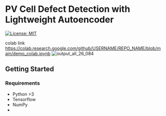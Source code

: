 # PV Cell Defect Detection with Lightweight Autoencoder
[![License: MIT](https://img.shields.io/badge/License-MIT-yellow.svg)](https://opensource.org/licenses/MIT)


colab link
https://colab.research.google.com/github/USERNAME/REPO_NAME/blob/main/demo_colab.ipynb
![output_all_26_084](https://github.com/user-attachments/assets/674903c0-1e76-4344-b761-6a9cd5feff84)

## Getting Started
### Requirements
- Python >3
- Tensorflow
- NumPy 
- 
